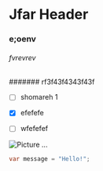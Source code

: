 # Jfar Header
### e;oenv
###### fvrevrev
####### rf3f43f4343f43f

- [ ] shomareh 1
- [x] efefefe
- [ ] wfefefef


![Picture ... ](https://octodex.github.com/images/yaktocat.png)


```c#
var message = "Hello!";
```
